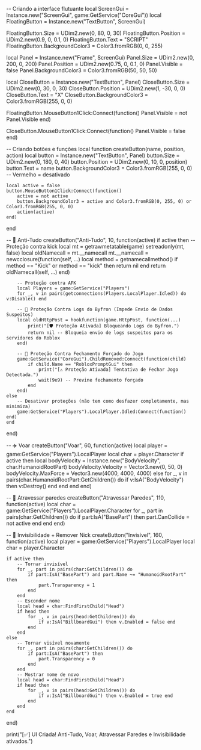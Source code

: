 -- Criando a interface flutuante
local ScreenGui = Instance.new("ScreenGui", game:GetService("CoreGui"))
local FloatingButton = Instance.new("TextButton", ScreenGui)

FloatingButton.Size = UDim2.new(0, 80, 0, 30)
FloatingButton.Position = UDim2.new(0.9, 0, 0.1, 0)
FloatingButton.Text = "SCRIPT"
FloatingButton.BackgroundColor3 = Color3.fromRGB(0, 0, 255)

local Panel = Instance.new("Frame", ScreenGui)
Panel.Size = UDim2.new(0, 200, 0, 200)
Panel.Position = UDim2.new(0.75, 0, 0.1, 0)
Panel.Visible = false
Panel.BackgroundColor3 = Color3.fromRGB(50, 50, 50)

local CloseButton = Instance.new("TextButton", Panel)
CloseButton.Size = UDim2.new(0, 30, 0, 30)
CloseButton.Position = UDim2.new(1, -30, 0, 0)
CloseButton.Text = "X"
CloseButton.BackgroundColor3 = Color3.fromRGB(255, 0, 0)

FloatingButton.MouseButton1Click:Connect(function()
    Panel.Visible = not Panel.Visible
end)

CloseButton.MouseButton1Click:Connect(function()
    Panel.Visible = false
end)

-- Criando botões e funções
local function createButton(name, position, action)
    local button = Instance.new("TextButton", Panel)
    button.Size = UDim2.new(0, 180, 0, 40)
    button.Position = UDim2.new(0, 10, 0, position)
    button.Text = name
    button.BackgroundColor3 = Color3.fromRGB(255, 0, 0) -- Vermelho = desativado

    local active = false
    button.MouseButton1Click:Connect(function()
        active = not active
        button.BackgroundColor3 = active and Color3.fromRGB(0, 255, 0) or Color3.fromRGB(255, 0, 0)
        action(active)
    end)
end

-- 🔰 Anti-Tudo
createButton("Anti-Tudo", 10, function(active)
    if active then
        -- Proteção contra kick
        local mt = getrawmetatable(game)
        setreadonly(mt, false)
        local oldNamecall = mt.__namecall
        mt.__namecall = newcclosure(function(self, ...)
            local method = getnamecallmethod()
            if method == "Kick" or method == "kick" then return nil end
            return oldNamecall(self, ...)
        end)

        -- Proteção contra AFK
        local Players = game:GetService("Players")
        for _, v in pairs(getconnections(Players.LocalPlayer.Idled)) do v:Disable() end

        -- 🔰 Proteção Contra Logs do Byfron (Impede Envio de Dados Suspeitos)
        local oldHttpPost = hookfunction(game.HttpPost, function(...)
            print("[🛡️ Proteção Ativada] Bloqueando Logs do Byfron.")
            return nil -- Bloqueia envio de logs suspeitos para os servidores do Roblox
        end)

        -- 🔰 Proteção Contra Fechamento Forçado do Jogo
        game:GetService("CoreGui").ChildRemoved:Connect(function(child)
            if child.Name == "RobloxPromptGui" then
                print("[⚠️ Proteção Ativada] Tentativa de Fechar Jogo Detectada.")
                wait(9e9) -- Previne fechamento forçado
            end
        end)
    else
        -- Desativar proteções (não tem como desfazer completamente, mas minimiza)
        game:GetService("Players").LocalPlayer.Idled:Connect(function() end)
    end
end)

-- ✈️ Voar
createButton("Voar", 60, function(active)
    local player = game:GetService("Players").LocalPlayer
    local char = player.Character
    if active then
        local bodyVelocity = Instance.new("BodyVelocity", char.HumanoidRootPart)
        bodyVelocity.Velocity = Vector3.new(0, 50, 0)
        bodyVelocity.MaxForce = Vector3.new(4000, 4000, 4000)
    else
        for _, v in pairs(char.HumanoidRootPart:GetChildren()) do
            if v:IsA("BodyVelocity") then v:Destroy() end
        end
    end
end)

-- 🚪 Atravessar paredes
createButton("Atravessar Paredes", 110, function(active)
    local char = game:GetService("Players").LocalPlayer.Character
    for _, part in pairs(char:GetChildren()) do
        if part:IsA("BasePart") then part.CanCollide = not active end
    end
end)

-- 👻 Invisibilidade + Remover Nick
createButton("Invisível", 160, function(active)
    local player = game:GetService("Players").LocalPlayer
    local char = player.Character

    if active then
        -- Tornar invisível
        for _, part in pairs(char:GetChildren()) do
            if part:IsA("BasePart") and part.Name ~= "HumanoidRootPart" then
                part.Transparency = 1
            end
        end
        -- Esconder nome
        local head = char:FindFirstChild("Head")
        if head then
            for _, v in pairs(head:GetChildren()) do
                if v:IsA("BillboardGui") then v.Enabled = false end
            end
        end
    else
        -- Tornar visível novamente
        for _, part in pairs(char:GetChildren()) do
            if part:IsA("BasePart") then
                part.Transparency = 0
            end
        end
        -- Mostrar nome de novo
        local head = char:FindFirstChild("Head")
        if head then
            for _, v in pairs(head:GetChildren()) do
                if v:IsA("BillboardGui") then v.Enabled = true end
            end
        end
    end
end)

print("[✅] UI Criada! Anti-Tudo, Voar, Atravessar Paredes e Invisibilidade ativados.")
